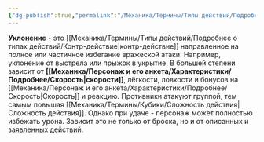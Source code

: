 ```yaml
---
{"dg-publish":true,"permalink":"/Механика/Термины/Типы действий/Подробнее о типах действий/Уклонение/","noteIcon":"","created":"2025-09-07T13:19:33.426+03:00","updated":"2025-09-04T12:35:19.093+03:00"}
---
```




**Уклонение** - это [[Механика/Термины/Типы действий/Подробнее о типах действий/Контр-действие\|контр-действие]] направленное на полное или частичное избегание вражеской атаки. Например, уклонение от выстрела или прыжок в укрытие. В большей степени зависит от **[[Механика/Персонаж и его анкета/Характеристики/Подробнее/Скорость\|скорости]]**, лёгкости, ловкости и бонусов на [[Механика/Персонаж и его анкета/Характеристики/Подробнее/Скорость\|Скорость]] и реакцию. Противники атакуют группой, тем самым повышая [[Механика/Термины/Кубики/Сложность действия\|Сложность действия]]. Однако при удаче - персонаж может полностью избежать урона. Зависит это не только от броска, но и от описанных и заявленных действий. 